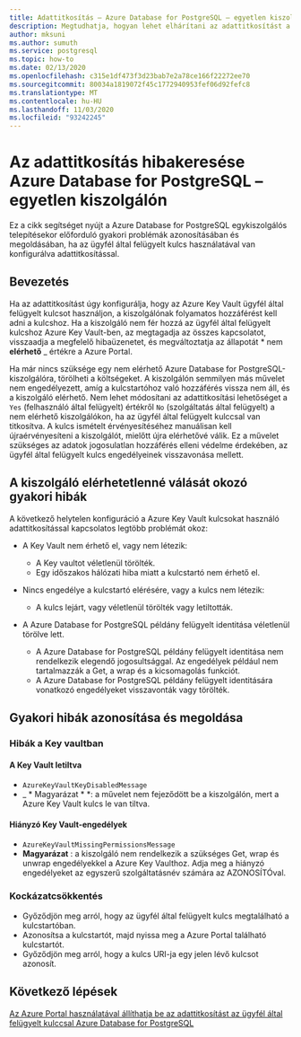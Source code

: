 ```yaml
---
title: Adattitkosítás – Azure Database for PostgreSQL – egyetlen kiszolgáló
description: Megtudhatja, hogyan lehet elhárítani az adattitkosítást a Azure Database for PostgreSQL egyetlen kiszolgálón
author: mksuni
ms.author: sumuth
ms.service: postgresql
ms.topic: how-to
ms.date: 02/13/2020
ms.openlocfilehash: c315e1df473f3d23bab7e2a78ce166f22272ee70
ms.sourcegitcommit: 80034a1819072f45c1772940953fef06d92fefc8
ms.translationtype: MT
ms.contentlocale: hu-HU
ms.lasthandoff: 11/03/2020
ms.locfileid: "93242245"
---
```

# <a name="troubleshoot-data-encryption-in-azure-database-for-postgresql---single-server"></a>Az adattitkosítás hibakeresése Azure Database for PostgreSQL – egyetlen kiszolgálón

Ez a cikk segítséget nyújt a Azure Database for PostgreSQL egykiszolgálós telepítésekor előforduló gyakori problémák azonosításában és megoldásában, ha az ügyfél által felügyelt kulcs használatával van konfigurálva adattitkosítással.

## <a name="introduction"></a>Bevezetés

Ha az adattitkosítást úgy konfigurálja, hogy az Azure Key Vault ügyfél által felügyelt kulcsot használjon, a kiszolgálónak folyamatos hozzáférést kell adni a kulcshoz. Ha a kiszolgáló nem fér hozzá az ügyfél által felügyelt kulcshoz Azure Key Vault-ben, az megtagadja az összes kapcsolatot, visszaadja a megfelelő hibaüzenetet, és megváltoztatja az állapotát * nem **elérhető** _ értékre a Azure Portal.

Ha már nincs szüksége egy nem elérhető Azure Database for PostgreSQL-kiszolgálóra, törölheti a költségeket. A kiszolgálón semmilyen más művelet nem engedélyezett, amíg a kulcstartóhoz való hozzáférés vissza nem áll, és a kiszolgáló elérhető. Nem lehet módosítani az adattitkosítási lehetőséget a `Yes` (felhasználó által felügyelt) értékről `No` (szolgáltatás által felügyelt) a nem elérhető kiszolgálókon, ha az ügyfél által felügyelt kulccsal van titkosítva. A kulcs ismételt érvényesítéséhez manuálisan kell újraérvényesíteni a kiszolgálót, mielőtt újra elérhetővé válik. Ez a művelet szükséges az adatok jogosulatlan hozzáférés elleni védelme érdekében, az ügyfél által felügyelt kulcs engedélyeinek visszavonása mellett.

## <a name="common-errors-causing-server-to-become-inaccessible"></a>A kiszolgáló elérhetetlenné válását okozó gyakori hibák

A következő helytelen konfiguráció a Azure Key Vault kulcsokat használó adattitkosítással kapcsolatos legtöbb problémát okoz:

- A Key Vault nem érhető el, vagy nem létezik:
  - A Key vaultot véletlenül törölték.
  - Egy időszakos hálózati hiba miatt a kulcstartó nem érhető el.

- Nincs engedélye a kulcstartó elérésére, vagy a kulcs nem létezik:
  - A kulcs lejárt, vagy véletlenül törölték vagy letiltották.
- A Azure Database for PostgreSQL példány felügyelt identitása véletlenül törölve lett.
  - A Azure Database for PostgreSQL példány felügyelt identitása nem rendelkezik elegendő jogosultsággal. Az engedélyek például nem tartalmazzák a Get, a wrap és a kicsomagolás funkciót.
  - A Azure Database for PostgreSQL példány felügyelt identitására vonatkozó engedélyeket visszavonták vagy törölték.

## <a name="identify-and-resolve-common-errors"></a>Gyakori hibák azonosítása és megoldása

### <a name="errors-on-the-key-vault"></a>Hibák a Key vaultban

#### <a name="disabled-key-vault"></a>A Key Vault letiltva

- `AzureKeyVaultKeyDisabledMessage`
- _ * Magyarázat * *: a művelet nem fejeződött be a kiszolgálón, mert a Azure Key Vault kulcs le van tiltva.

#### <a name="missing-key-vault-permissions"></a>Hiányzó Key Vault-engedélyek

- `AzureKeyVaultMissingPermissionsMessage`
- **Magyarázat** : a kiszolgáló nem rendelkezik a szükséges Get, wrap és unwrap engedélyekkel a Azure Key Vaulthoz. Adja meg a hiányzó engedélyeket az egyszerű szolgáltatásnév számára az AZONOSÍTÓval.

### <a name="mitigation"></a>Kockázatcsökkentés

- Győződjön meg arról, hogy az ügyfél által felügyelt kulcs megtalálható a kulcstartóban.
- Azonosítsa a kulcstartót, majd nyissa meg a Azure Portal található kulcstartót.
- Győződjön meg arról, hogy a kulcs URI-ja egy jelen lévő kulcsot azonosít.

## <a name="next-steps"></a>Következő lépések

[Az Azure Portal használatával állíthatja be az adattitkosítást az ügyfél által felügyelt kulccsal Azure Database for PostgreSQL](howto-data-encryption-portal.md)
